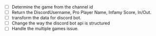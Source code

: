 - [ ] Determine the game from the channel id
- [ ] Return the DiscordUsername, Pro Player Name, Infamy Score, In/Out.
- [ ] transform the data for discord bot.
- [ ] Change the way the discord bot api is structured
- [ ] Handle the multiple games issue.
